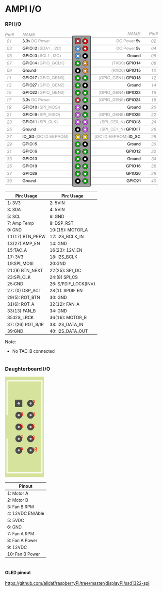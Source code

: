 # AMPI I/O
### RPI I/O

![Daughterboard I/O](RasPiB-GPIO.png)

Pin:  Usage | Pin:  Usage
------------- | ------------- 
1: 3V3|2: 5VIN|
3: SDA|4: 5VIN|
5: SCL|6: GND|
7: Amp Temp|8: DSP_RST|
9: GND|10:(15): MOTOR_A |
11(17):BTN_PREW |12: I2S_BCLK_IN|
13(27):AMP_EN |14: GND|
15:TAC_A |16(23): 12V_EN|
17: 3V3 |18: I2S_BCLK|
19:SPI_MOSI|20:GND|
21:(9) BTN_NEXT|22(25): SPI_DC|
23:SPI_CLK|24:(8) SPI_CS|
25:GND|26: S/PDIF_LOCK(INV)| 
27: (0) DSP_ACT|28(1): SPDIF EN|
29(5): ROT_BTN|30: GND|
31(6): ROT_A|32(12): FAN_A|
33(13):FAN_B|34: GND|
35:I2S_LRCK|36(16): MOTOR_B|
37: (26) ROT_B/IR|38: I2S_DATA_IN|
39:GND|40: I2S_DATA_OUT|
Note:
* No TAC_B connected
#
### Daughterboard I/O

![Daughterboard I/O](IDC_HEADER_10-1.png)

Pinout  | 
------------- | 
1: Motor A |
2: Motor B | 
3: Fan B RPM |
4: 12VDC EN/Able |
5: 5VDC |
6: GND | 
7: Fan A RPM  | 
8: Fan A Power |
9: 12VDC |
10: Fan B Power |
#
#### OLED pinout

https://github.com/alidaf/raspberryPi/tree/master/displayPi/ssd1322-spi